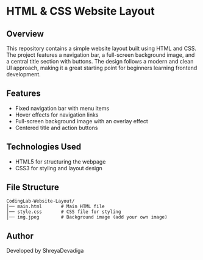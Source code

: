 # HTML & CSS Website Layout

## Overview
This repository contains a simple website layout built using HTML and CSS. The project features a navigation bar, a full-screen background image, and a central title section with buttons. The design follows a modern and clean UI approach, making it a great starting point for beginners learning frontend development.

## Features
- Fixed navigation bar with menu items
- Hover effects for navigation links
- Full-screen background image with an overlay effect
- Centered title and action buttons

## Technologies Used
- HTML5 for structuring the webpage
- CSS3 for styling and layout design

## File Structure
```
CodingLab-Website-Layout/
│── main.html       # Main HTML file
│── style.css       # CSS file for styling
│── img.jpeg        # Background image (add your own image)
```

## Author
Developed by ShreyaDevadiga

